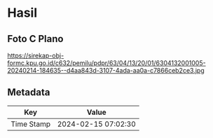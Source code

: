 # Hasil

## Foto C Plano

https://sirekap-obj-formc.kpu.go.id/c632/pemilu/pdpr/63/04/13/20/01/6304132001005-20240214-184635--d4aa843d-3107-4ada-aa0a-c7866ceb2ce3.jpg


## Metadata

| Key        | Value               |
| ---------- | ------------------- |
| Time Stamp | 2024-02-15 07:02:30 |




